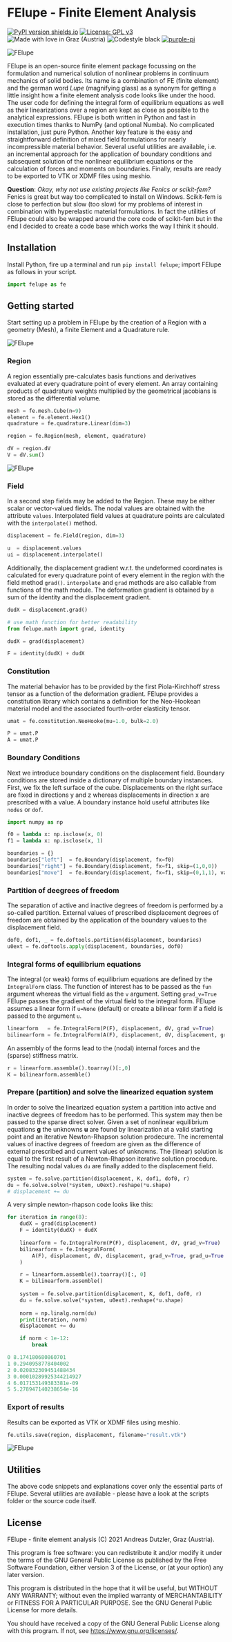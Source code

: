 # FElupe - Finite Element Analysis

[![PyPI version shields.io](https://img.shields.io/pypi/v/felupe.svg)](https://pypi.python.org/pypi/felupe/) [![License: GPL v3](https://img.shields.io/badge/License-GPLv3-blue.svg)](https://www.gnu.org/licenses/gpl-3.0) ![Made with love in Graz (Austria)](https://camo.githubusercontent.com/a544d346292339f9c32365b654a582020955e8b33cb0ed2ac3b7390c49b283f0/68747470733a2f2f6d616465776974686c6f76652e6e6f772e73682f61743f68656172743d7472756526636f6c6f72423d25323331663734346626746578743d4772617a2b25323841757374726961253239) ![Codestyle black](https://img.shields.io/badge/code%20style-black-black) [![purple-pi](https://img.shields.io/badge/Rendered%20with-Purple%20Pi-bd00ff?style=flat-square)](https://github.com/nschloe/purple-pi?activate)

![FElupe](https://raw.githubusercontent.com/adtzlr/felupe/main/docs/images/felupe_logo.svg)

FElupe is an open-source finite element package focussing on the formulation and numerical solution of nonlinear problems in continuum mechanics of solid bodies. Its name is a combination of FE (finite element) and the german word *Lupe* (magnifying glass) as a synonym for getting a little insight how a finite element analysis code looks like under the hood. The user code for defining the integral form of equilibrium equations as well as their linearizations over a region are kept as close as possible to the analytical expressions. FElupe is both written in Python and fast in execution times thanks to NumPy (and optional Numba). No complicated installation, just pure Python. Another key feature is the easy and straightforward definition of mixed field formulations for nearly incompressible material behavior. Several useful utilities are available, i.e. an incremental approach for the application of boundary conditions and subsequent solution of the nonlinear equilibrium equations or the calculation of forces and moments on boundaries. Finally, results are ready to be exported to VTK or XDMF files using meshio.

**Question**: *Okay, why not use existing projects like Fenics or scikit-fem?*
Fenics is great but way too complicated to install on Windows. Scikit-fem is close to perfection but slow (too slow) for my problems of interest in combination with hyperelastic material formulations. In fact the utilities of FElupe could also be wrapped around the core code of scikit-fem but in the end I decided to create a code base which works the way I think it should.

## Installation
Install Python, fire up a terminal and run `pip install felupe`; import FElupe as follows in your script.

```python
import felupe as fe
```

## Getting started
Start setting up a problem in FElupe by the creation of a Region with a geometry (Mesh), a finite Element and a Quadrature rule. 

![FElupe](https://raw.githubusercontent.com/adtzlr/felupe/main/docs/images/numeric_region.svg)

### Region
A region essentially pre-calculates basis functions and derivatives evaluated at every quadrature point of every element. An array containing products of quadrature weights multiplied by the geometrical jacobians is stored as the differential volume.

```python
mesh = fe.mesh.Cube(n=9)
element = fe.element.Hex1()
quadrature = fe.quadrature.Linear(dim=3)

region = fe.Region(mesh, element, quadrature)

dV = region.dV
V = dV.sum()
```

![FElupe](https://raw.githubusercontent.com/adtzlr/felupe/main/docs/images/undeformed_mesh.png)

### Field
In a second step fields may be added to the Region. These may be either scalar or vector-valued fields. The nodal values are obtained with the attribute `values`. Interpolated field values at quadrature points are calculated with the `interpolate()` method.

```python
displacement = fe.Field(region, dim=3)

u  = displacement.values
ui = displacement.interpolate()
```

Additionally, the displacement gradient w.r.t. the undeformed coordinates is calculated for every quadrature point of every element in the region with the field method `grad()`. `interpolate` and `grad` methods are also callable from functions of the math module. The deformation gradient is obtained by a sum of the identity and the displacement gradient.

```python
dudX = displacement.grad()

# use math function for better readability
from felupe.math import grad, identity

dudX = grad(displacement)

F = identity(dudX) + dudX
```

### Constitution
The material behavior has to be provided by the first Piola-Kirchhoff stress tensor as a function of the deformation gradient. FElupe provides a constitution library which contains a definition for the Neo-Hookean material model and the associated fourth-order elasticity tensor.

```python
umat = fe.constitution.NeoHooke(mu=1.0, bulk=2.0)

P = umat.P
A = umat.P
```

### Boundary Conditions
Next we introduce boundary conditions on the displacement field. Boundary conditions are stored inside a dictionary of multiple boundary instances. First, we fix the left surface of the cube. Displacements on the right surface are fixed in directions y and z whereas displacements in direction x are prescribed with a value. A boundary instance hold useful attributes like `nodes` or `dof`.

```python
import numpy as np

f0 = lambda x: np.isclose(x, 0)
f1 = lambda x: np.isclose(x, 1)

boundaries = {}
boundaries["left"]  = fe.Boundary(displacement, fx=f0)
boundaries["right"] = fe.Boundary(displacement, fx=f1, skip=(1,0,0))
boundaries["move"]  = fe.Boundary(displacement, fx=f1, skip=(0,1,1), value=0.5)
```

### Partition of deegrees of freedom
The separation of active and inactive degrees of freedom is performed by a so-called partition. External values of prescribed displacement degrees of freedom are obtained by the application of the boundary values to the displacement field.

```python
dof0, dof1, _ = fe.doftools.partition(displacement, boundaries)
u0ext = fe.doftools.apply(displacement, boundaries, dof0)
```

### Integral forms of equilibrium equations
The integral (or weak) forms of equilibrium equations are defined by the `IntegralForm` class. The function of interest has to be passed as the `fun` argument whereas the virtual field as the `v` argument. Setting `grad_v=True` FElupe passes the gradient of the virtual field to the integral form. FElupe assumes a linear form if `u=None` (default) or create a bilinear form if a field is passed to the argument `u`.

```python
linearform   = fe.IntegralForm(P(F), displacement, dV, grad_v=True)
bilinearform = fe.IntegralForm(A(F), displacement, dV, displacement, grad_v = True, grad_u=True)
```

An assembly of the forms lead to the (nodal) internal forces and the (sparse) stiffness matrix.

```python
r = linearform.assemble().toarray()[:,0]
K = bilinearform.assemble()
```

### Prepare (partition) and solve the linearized equation system
In order to solve the linearized equation system a partition into active and inactive degrees of freedom has to be performed. This system may then be passed to the sparse direct solver. Given a set of nonlinear equilibrium equations $\boldsymbol{g}$ the unknowns $\boldsymbol{u}$ are found by linearization at a valid starting point and an iterative Newton-Rhapson solution prodecure. The incremental values of inactive degrees of freedom are given as the difference of external prescribed and current values of unknowns. The (linear) solution is equal to the first result of a Newton-Rhapson iterative solution procedure. The resulting nodal values `du` are finally added to the displacement field. 

```python
system = fe.solve.partition(displacement, K, dof1, dof0, r)
du = fe.solve.solve(*system, u0ext).reshape(*u.shape)
# displacement += du
```

A very simple newton-rhapson code looks like this:

```python
for iteration in range(8):
    dudX = grad(displacement)
    F = identity(dudX) + dudX
    
    linearform = fe.IntegralForm(P(F), displacement, dV, grad_v=True)
    bilinearform = fe.IntegralForm(
        A(F), displacement, dV, displacement, grad_v=True, grad_u=True
    )

    r = linearform.assemble().toarray()[:, 0]
    K = bilinearform.assemble()
    
    system = fe.solve.partition(displacement, K, dof1, dof0, r)
    du = fe.solve.solve(*system, u0ext).reshape(*u.shape)
    
    norm = np.linalg.norm(du)
    print(iteration, norm)
    displacement += du

    if norm < 1e-12:
        break
```

```python
0 8.174180680860701
1 0.2940958778404002
2 0.020832309451488434
3 0.00010289925344214927
4 6.017153149383381e-09
5 5.278947140238654e-16
```

### Export of results
Results can be exported as VTK or XDMF files using meshio.

```python
fe.utils.save(region, displacement, filename="result.vtk")
```

![FElupe](https://raw.githubusercontent.com/adtzlr/felupe/main/docs/images/deformed_mesh.png)

## Utilities
The above code snippets and explanations cover only the essential parts of FElupe. Several utilities are available - please have a look at the scripts folder or the source code itself.

## License
FElupe - finite element analysis (C) 2021 Andreas Dutzler, Graz (Austria).

This program is free software: you can redistribute it and/or modify it under the terms of the GNU General Public License as published by the Free Software Foundation, either version 3 of the License, or (at your option) any later version.

This program is distributed in the hope that it will be useful, but WITHOUT ANY WARRANTY; without even the implied warranty of MERCHANTABILITY or FITNESS FOR A PARTICULAR PURPOSE. See the GNU General Public License for more details.

You should have received a copy of the GNU General Public License along with this program. If not, see <https://www.gnu.org/licenses/>.